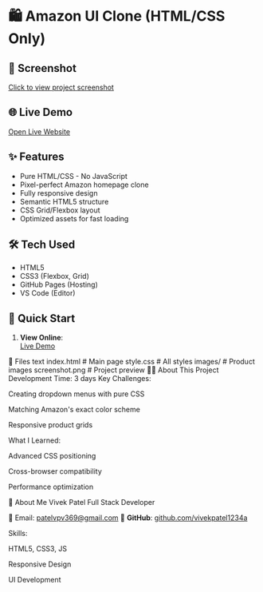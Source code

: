 # 🛍️ Amazon UI Clone (HTML/CSS Only)

## 📸 Screenshot
[Click to view project screenshot](screenshot.png)

## 🌐 Live Demo
[Open Live Website](https://amazon-clone-vivek.netlify.app/)

## ✨ Features
- Pure HTML/CSS - No JavaScript
- Pixel-perfect Amazon homepage clone
- Fully responsive design
- Semantic HTML5 structure
- CSS Grid/Flexbox layout
- Optimized assets for fast loading

## 🛠️ Tech Used
- HTML5
- CSS3 (Flexbox, Grid)
- GitHub Pages (Hosting)
- VS Code (Editor)

## 🚀 Quick Start
1. **View Online**:  
   [Live Demo](https://vivekpatel1234a.github.io/amazon-clone/)


📂 Files
text
index.html       # Main page
style.css       # All styles
images/        # Product images
screenshot.png # Project preview
👨‍💻 About This Project
Development Time: 3 days
Key Challenges:

Creating dropdown menus with pure CSS

Matching Amazon's exact color scheme

Responsive product grids

What I Learned:

Advanced CSS positioning

Cross-browser compatibility

Performance optimization

🙋 About Me
Vivek Patel
Full Stack Developer

📧 Email: patelvpv369@gmail.com
🔗 **GitHub**: [github.com/vivekpatel1234a](https://github.com/vivekpatel1234a)


Skills:

HTML5, CSS3, JS

Responsive Design

UI Development
